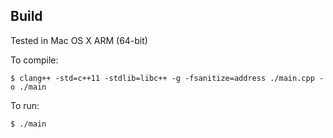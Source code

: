 ## Build

Tested in Mac OS X ARM (64-bit)

To compile:
```
$ clang++ -std=c++11 -stdlib=libc++ -g -fsanitize=address ./main.cpp -o ./main
```

To run:
```
$ ./main
```
